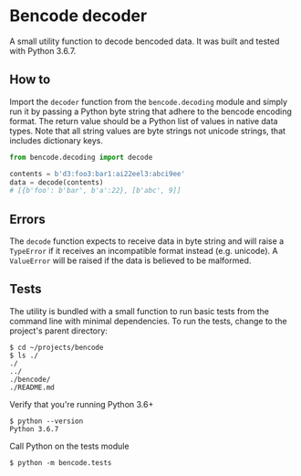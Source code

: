 # Bencode decoder

A small utility function to decode bencoded data. It was built and tested with Python 3.6.7.

## How to

Import the `decoder` function from the `bencode.decoding` module and simply run it by passing a Python byte string that adhere to the bencode encoding format. The return value should be a Python list of values in native data types. Note that all string values are byte strings not unicode strings, that includes dictionary keys.

```python
from bencode.decoding import decode

contents = b'd3:foo3:bar1:ai22eel3:abci9ee'
data = decode(contents)
# [{b'foo': b'bar', b'a':22}, [b'abc', 9]]
```

## Errors

The `decode` function expects to receive data in byte string and will raise a `TypeError` if it receives an incompatible format instead (e.g. unicode).
A `ValueError` will be raised if the data is believed to be malformed.

## Tests

The utility is bundled with a small function to run basic tests from the command line with minimal dependencies. To run the tests, change to the project's parent directory:

    $ cd ~/projects/bencode
    $ ls ./
    ./
    ../
    ./bencode/
    ./README.md

Verify that you're running Python 3.6+

    $ python --version
    Python 3.6.7

Call Python on the tests module

    $ python -m bencode.tests
